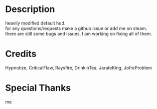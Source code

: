 # Description

heavily modified default hud.  
for any questions/requests make a github issue or add me on steam.  
there are still some bugs and issues, I am working on fixing all of them.

# Credits

Hypnotize, CriticalFlaw, Raysfire, DrinkinTea, JarateKing, JofreProblem

# Special Thanks

me
